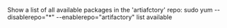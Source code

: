 Show a list of all available packages in the 'artiafctory' repo:
sudo yum --disablerepo="*" --enablerepo="artifactory" list available
